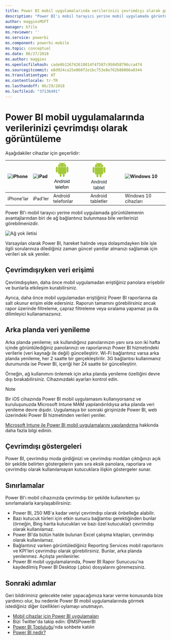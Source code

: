 ```yaml
---
title: Power BI mobil uygulamalarında verilerinizi çevrimdışı olarak görüntüleme
description: "Power BI'ı mobil tarayıcı yerine mobil uygulamada görüntülemenin avantajlarından biri hakkında bilgi edinin: Bir ağa bağlı olmasanız bile verilerinizi görebilirsiniz."
author: maggiesMSFT
manager: kfile
ms.reviewer: ''
ms.service: powerbi
ms.component: powerbi-mobile
ms.topic: conceptual
ms.date: 06/27/2018
ms.author: maggies
ms.openlocfilehash: cade8b126742610814f47587c950458796cca474
ms.sourcegitcommit: e8d924ca25e060f2e1bc753e8e762b88066a0344
ms.translationtype: HT
ms.contentlocale: tr-TR
ms.lasthandoff: 06/29/2018
ms.locfileid: "37136491"
---
```

# <a name="view-your-data-offline-in-the-power-bi-mobile-apps"></a>Power BI mobil uygulamalarında verilerinizi çevrimdışı olarak görüntüleme
Aşağıdakiler cihazlar için geçerlidir:

| ![iPhone](media/mobile-apps-offline-data/iphone-logo-50-px.png) | ![iPad](media/mobile-apps-offline-data/ipad-logo-50-px.png) | ![Android telefon](media/mobile-apps-offline-data/android-phone-logo-50-px.png) | ![Android tablet](media/mobile-apps-offline-data/android-tablet-logo-50-px.png) | ![Windows 10](media/mobile-apps-offline-data/win-10-logo-50-px.png) |
|:--- |:--- |:--- |:--- |:--- |
| iPhone'lar |iPad'ler |Android telefonlar |Android tabletler |Windows 10 cihazları |

Power BI'ı mobil tarayıcı yerine mobil uygulamada görüntülemenin avantajlarından biri de ağ bağlantınız bulunmasa bile verilerinizi görebilmenizdir. 

![Ağ yok iletisi](media/mobile-apps-offline-data/power-bi-iphone-no-network.png)

Varsayılan olarak Power BI, hareket halinde veya dolaşımdayken bile işle ilgili sorularınıza dilediğiniz zaman güncel yanıtlar almanızı sağlamak için verileri sık sık yeniler.

## <a name="data-access-while-youre-offline"></a>Çevrimdışıyken veri erişimi
Çevrimdışıyken, daha önce mobil uygulamadan eriştiğiniz panolara erişebilir ve bunlarla etkileşim kurabilirsiniz.

Ayrıca, daha önce mobil uygulamadan eriştiğiniz Power BI raporlarına da salt okunur erişim elde edersiniz. Raporun tamamını görebilirsiniz ancak rapor üzerinde filtreleme, çapraz filtreleme veya sıralama yapamaz ya da dilimleyici kullanamazsınız.

## <a name="background-data-refresh"></a>Arka planda veri yenileme
Arka planda yenileme; sık kullandığınız panolarınızın yanı sıra son iki hafta içinde görüntülediğiniz panolarınızı ve raporlarınızı Power BI hizmetindeki verilerle (veri kaynağı ile değil) güncelleştirir. Wi-Fi bağlantınız varsa arka planda yenileme, her 2 saatte bir gerçekleştirilir. 3G bağlantısı kullanmanız durumunda ise Power BI, içeriği her 24 saatte bir güncelleştirir.

Örneğin, ağ kullanımını önlemek için arka planda yenileme özelliğini devre dışı bırakabilirsiniz. Cihazınızdaki ayarları kontrol edin.

> [!NOTE]
> Bir iOS cihazında Power BI mobil uygulamasını kullanıyorsanız ve kuruluşunuzda Microsoft Intune MAM yapılandırıldıysa arka planda veri yenileme devre dışıdır. Uygulamaya bir sonraki girişinizde Power BI, web üzerindeki Power BI hizmetinden verileri yeniler.
> 
> [Microsoft Intune ile Power BI mobil uygulamalarını yapılandırma](service-admin-mobile-intune.md) hakkında daha fazla bilgi edinin. 
> 
> 

## <a name="offline-indicators"></a>Çevrimdışı göstergeleri
Power BI, çevrimdışı moda girdiğinizi ve çevrimdışı moddan çıktığınızı açık bir şekilde belirten göstergelerin yanı sıra eksik panolara, raporlara ve çevrimdışı olarak kullanılamayan kutucuklara ilişkin göstergeler sunar.

## <a name="limitations"></a>Sınırlamalar
Power BI'ı mobil cihazınızda çevrimdışı bir şekilde kullanırken şu sınırlamalarla karşılaşabilirsiniz:

* Power BI, 250 MB'a kadar veriyi çevrimdışı olarak önbelleğe alabilir.
* Bazı kutucuk türleri için etkin sunucu bağlantısı gerektiğinden bunlar (örneğin, Bing harita kutucukları ve bazı özel kutucuklar) çevrimdışı olarak kullanılamaz.
* Power BI'da bütün halde bulunan Excel çalışma kitapları, çevrimdışı olarak kullanılamaz.
* Bağlantınız varken görüntülediğiniz Reporting Services mobil raporlarını ve KPI'leri çevrimdışı olarak görebilirsiniz. Bunlar, arka planda yenilenmez. Açılışta yenilenirler.
* Power BI mobil uygulamalarında, Power BI Rapor Sunucusu'na kaydedilmiş Power BI Desktop (.pbix) dosyalarını göremezsiniz. 

## <a name="next-steps"></a>Sonraki adımlar
Geri bildiriminiz gelecekte neler yapacağımıza karar verme konusunda bize yardımcı olur, bu nedenle Power BI mobil uygulamalarında görmek istediğiniz diğer özellikleri oylamayı unutmayın. 

* [Mobil cihazlar için Power BI uygulamaları](mobile-apps-for-mobile-devices.md)
* Bizi Twitter'da takip edin: @MSPowerBI
* [Power BI Topluluğu](http://community.powerbi.com/)'nda sohbete katılın
* [Power BI nedir?](power-bi-overview.md)

